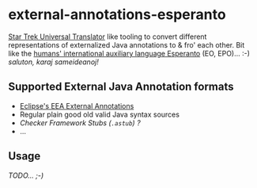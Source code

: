 # external-annotations-esperanto

[Star Trek Universal Translator](https://github.com/louh/universal-translator-faq) like tooling to convert different representations of externalized Java annotations to &amp; fro' each other.  Bit like the [humans' international auxiliary language Esperanto](https://en.wikipedia.org/wiki/Esperanto) (EO, EPO)... :-) _saluton, karaj sameideanoj!_

## Supported External Java Annotation formats

* [Eclipse's EEA External Annotations](http://help.eclipse.org/oxygen/index.jsp?topic=%2Forg.eclipse.jdt.doc.user%2Ftasks%2Ftask-using_external_null_annotations.htm)
* Regular plain good old valid Java syntax sources
* _Checker Framework Stubs (`.astub`) ?_
* ...

## Usage

_TODO... ;-)_
